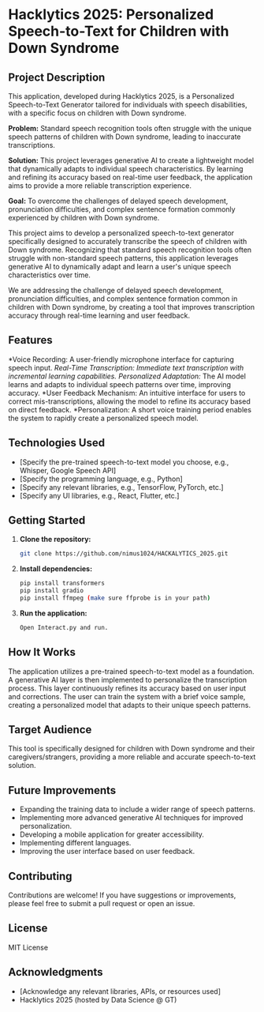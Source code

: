 # Hacklytics 2025: Personalized Speech-to-Text for Children with Down Syndrome

## Project Description

This application, developed during Hacklytics 2025, is a Personalized Speech-to-Text Generator tailored for individuals with speech disabilities, with a specific focus on children with Down syndrome.

**Problem:** Standard speech recognition tools often struggle with the unique speech patterns of children with Down syndrome, leading to inaccurate transcriptions.

**Solution:** This project leverages generative AI to create a lightweight model that dynamically adapts to individual speech characteristics. By learning and refining its accuracy based on real-time user feedback, the application aims to provide a more reliable transcription experience.

**Goal:** To overcome the challenges of delayed speech development, pronunciation difficulties, and complex sentence formation commonly experienced by children with Down syndrome.

This project aims to develop a personalized speech-to-text generator specifically designed to accurately transcribe the speech of children with Down syndrome. Recognizing that standard speech recognition tools often struggle with non-standard speech patterns, this application leverages generative AI to dynamically adapt and learn a user's unique speech characteristics over time.

We are addressing the challenge of delayed speech development, pronunciation difficulties, and complex sentence formation common in children with Down syndrome, by creating a tool that improves transcription accuracy through real-time learning and user feedback.

## Features

*Voice Recording: A user-friendly microphone interface for capturing speech input.
*Real-Time Transcription: Immediate text transcription with incremental learning capabilities.
*Personalized Adaptation:** The AI model learns and adapts to individual speech patterns over time, improving accuracy.
*User Feedback Mechanism: An intuitive interface for users to correct mis-transcriptions, allowing the model to refine its accuracy based on direct feedback.
*Personalization: A short voice training period enables the system to rapidly create a personalized speech model.

## Technologies Used

* [Specify the pre-trained speech-to-text model you choose, e.g., Whisper, Google Speech API]
* [Specify the programming language, e.g., Python]
* [Specify any relevant libraries, e.g., TensorFlow, PyTorch, etc.]
* [Specify any UI libraries, e.g., React, Flutter, etc.]

## Getting Started

1.  **Clone the repository:**
    ```bash
    git clone https://github.com/nimus1024/HACKALYTICS_2025.git
    ```
2.  **Install dependencies:**
    ```bash
    pip install transformers
    pip install gradio
    pip install ffmpeg (make sure ffprobe is in your path)
    ```
3.  **Run the application:**
    ```bash
    Open Interact.py and run.
    ```

## How It Works

The application utilizes a pre-trained speech-to-text model as a foundation. A generative AI layer is then implemented to personalize the transcription process. This layer continuously refines its accuracy based on user input and corrections. The user can train the system with a brief voice sample, creating a personalized model that adapts to their unique speech patterns.

## Target Audience

This tool is specifically designed for children with Down syndrome and their caregivers/strangers, providing a more reliable and accurate speech-to-text solution.

## Future Improvements

* Expanding the training data to include a wider range of speech patterns.
* Implementing more advanced generative AI techniques for improved personalization.
* Developing a mobile application for greater accessibility.
* Implementing different languages.
* Improving the user interface based on user feedback.

## Contributing

Contributions are welcome! If you have suggestions or improvements, please feel free to submit a pull request or open an issue.

## License

MIT License

## Acknowledgments

* [Acknowledge any relevant libraries, APIs, or resources used]
* Hacklytics 2025 (hosted by Data Science @ GT)
